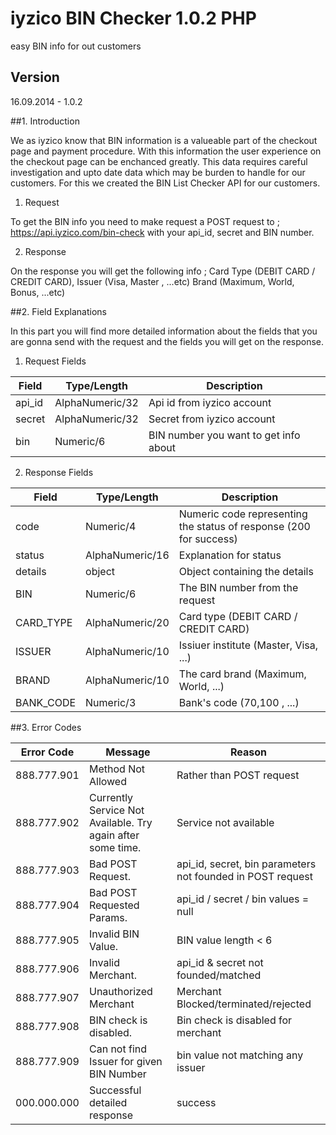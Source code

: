 # iyzico BIN Checker 1.0.2 PHP

easy BIN info for out customers

## Version
16.09.2014 - 1.0.2

##1. Introduction 

We as iyzico know that BIN information is a valueable part of the checkout page and payment procedure. With this information the user experience on the checkout page can be enchanced greatly. This data requires careful investigation and upto date data which may be burden to handle for our customers. For this we created the BIN List Checker API for our customers.

1)	Request

To get the BIN info you need to make request a POST request to ;
https://api.iyzico.com/bin-check
with your api_id, secret and BIN number.

2)	Response

On the response you will get the following info ;
Card Type (DEBIT CARD / CREDIT CARD),
Issuer (Visa, Master , ...etc)
Brand (Maximum, World, Bonus, ...etc)

##2.	Field Explanations

In this part you will find more detailed information about the fields that you are gonna send with the request and the fields you will get on the response.

1) Request Fields

|Field 		| Type/Length 		| Description                             |
|---------|-----------------|-----------------------------------------|
|api_id|AlphaNumeric/32|Api id from iyzico account|
|secret|AlphaNumeric/32|Secret from iyzico account|
|bin|Numeric/6|BIN number you want to get info about|

2) Response Fields

|Field 		| Type/Length 		| Description                              |
|---------|-----------------|------------------------------------------|
|code|Numeric/4|Numeric code representing the status of response (200 for success)|
|status|AlphaNumeric/16|Explanation for status|
|details|object|Object containing the details|
|BIN|Numeric/6|The BIN number from the request|
|CARD_TYPE|AlphaNumeric/20|Card type (DEBIT CARD / CREDIT CARD)|
|ISSUER|AlphaNumeric/10|Issiuer institute (Master, Visa, ...)|
|BRAND|AlphaNumeric/10|The card brand (Maximum, World, ...)|
|BANK_CODE|Numeric/3|Bank's code (70,100 , ...)|

##3.	Error Codes

|Error Code 		| Message														| Reason
|---------------|-----------------------------------|----------------------------------------------------------------------------------------|
|888.777.901 	| Method Not Allowed											| Rather than POST request|
|888.777.902 	| Currently Service Not Available. Try again after some time.	| Service not available|
|888.777.903 	| Bad POST Request.												| api_id, secret, bin parameters not founded in POST request|
|888.777.904 	| Bad POST Requested Params.									| api_id / secret / bin values = null|
|888.777.905 	| Invalid BIN Value.											| BIN value length < 6|
|888.777.906 	| Invalid Merchant.												| api_id & secret not founded/matched|
|888.777.907 	| Unauthorized Merchant											| Merchant Blocked/terminated/rejected|
|888.777.908 	| BIN check is disabled.										| Bin check is disabled for merchant|
|888.777.909 	| Can not find Issuer for given BIN Number						| bin value not matching any issuer|
|000.000.000 	| Successful detailed response									| success|
